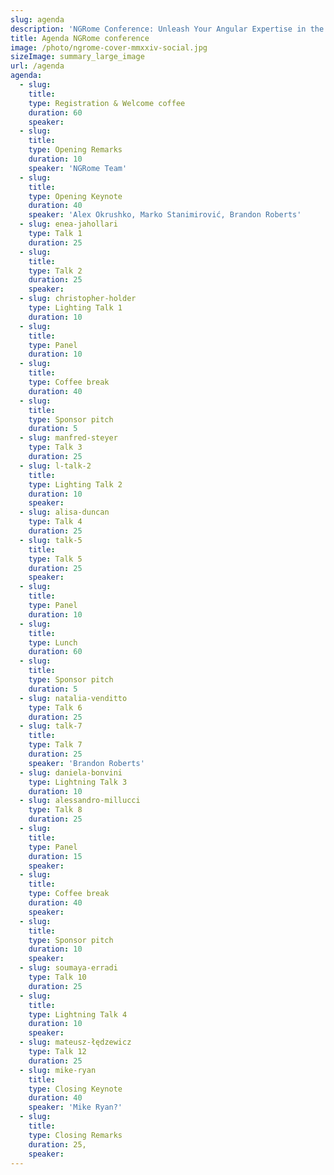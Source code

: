 ```yaml
---
slug: agenda
description: 'NGRome Conference: Unleash Your Angular Expertise in the Eternal City! Connect with industry experts and network with fellow enthusiasts. June 27, 2024 / Rome, Italy'
title: Agenda NGRome conference 
image: /photo/ngrome-cover-mmxxiv-social.jpg
sizeImage: summary_large_image
url: /agenda
agenda:
  - slug: 
    title: 
    type: Registration & Welcome coffee
    duration: 60
    speaker: 
  - slug: 
    title: 
    type: Opening Remarks
    duration: 10
    speaker: 'NGRome Team'
  - slug: 
    title: 
    type: Opening Keynote
    duration: 40
    speaker: 'Alex Okrushko, Marko Stanimirović, Brandon Roberts'
  - slug: enea-jahollari
    type: Talk 1
    duration: 25
  - slug: 
    title:
    type: Talk 2
    duration: 25
    speaker: 
  - slug: christopher-holder
    type: Lighting Talk 1
    duration: 10
  - slug: 
    title: 
    type: Panel
    duration: 10
  - slug: 
    title: 
    type: Coffee break
    duration: 40
  - slug: 
    title: 
    type: Sponsor pitch
    duration: 5
  - slug: manfred-steyer
    type: Talk 3
    duration: 25
  - slug: l-talk-2
    title: 
    type: Lighting Talk 2
    duration: 10
    speaker: 
  - slug: alisa-duncan
    type: Talk 4
    duration: 25
  - slug: talk-5
    title: 
    type: Talk 5
    duration: 25
    speaker: 
  - slug: 
    title: 
    type: Panel
    duration: 10
  - slug: 
    title: 
    type: Lunch
    duration: 60
  - slug: 
    title: 
    type: Sponsor pitch
    duration: 5
  - slug: natalia-venditto
    type: Talk 6
    duration: 25
  - slug: talk-7
    title: 
    type: Talk 7
    duration: 25
    speaker: 'Brandon Roberts'
  - slug: daniela-bonvini
    type: Lightning Talk 3
    duration: 10
  - slug: alessandro-millucci
    type: Talk 8
    duration: 25
  - slug: 
    title: 
    type: Panel
    duration: 15
    speaker: 
  - slug: 
    title: 
    type: Coffee break
    duration: 40
    speaker: 
  - slug: 
    title: 
    type: Sponsor pitch
    duration: 10
    speaker: 
  - slug: soumaya-erradi
    type: Talk 10
    duration: 25
  - slug: 
    title: 
    type: Lightning Talk 4
    duration: 10
    speaker: 
  - slug: mateusz-łędzewicz
    type: Talk 12
    duration: 25
  - slug: mike-ryan
    title: 
    type: Closing Keynote
    duration: 40
    speaker: 'Mike Ryan?'
  - slug: 
    title: 
    type: Closing Remarks
    duration: 25,
    speaker: 
---
```

